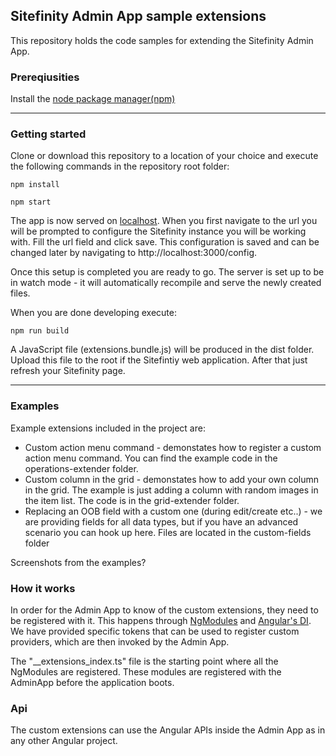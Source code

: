 ## Sitefinity Admin App sample extensions

This repository holds the code samples for extending the Sitefinity Admin App.

### Prereqiusities

Install the [node package manager(npm)](https://docs.npmjs.com/getting-started/installing-node)

---
### Getting started

Clone or download this repository to a location of your choice and execute the following commands in the repository root folder:
```
npm install
```
```
npm start
```
The app is now served on [localhost](http://localhost:3000). When you first navigate to the url you will be prompted to configure the Sitefinity instance you will be working with. Fill the url field and click save. This configuration is saved and can be changed later by navigating to http://localhost:3000/config. 

Once this setup is completed you are ready to go. The server is set up to be in watch mode - it will automatically recompile and serve the newly created files.

When you are done developing execute:
```
npm run build
```
A JavaScript file (extensions.bundle.js) will be produced in the dist folder. Upload this file to the root if the Sitefintiy web application. After that just refresh your Sitefinity page.

---
### Examples

Example extensions included in the project are:
* Custom action menu command - demonstates how to register a custom action menu command. You can find the example code in the operations-extender folder.
* Custom column in the grid - demonstates how to add your own column in the grid. The example is just adding a column with random images in the item list. The code is in the grid-extender folder.
* Replacing an OOB field with a custom one (during edit/create etc..) - we are providing fields for all data types, but if you have an advanced scenario you can hook up here. Files are located in the custom-fields folder

Screenshots from the examples?

### How it works
In order for the Admin App to know of the custom extensions, they need to be registered with it. This happens through [NgModules](https://angular.io/guide/ngmodule) and [Angular's DI](https://angular.io/guide/dependency-injection). We have provided specific tokens that can be used to register custom providers, which are then invoked by the Admin App.

The "\_\_extensions_index.ts" file is the starting point where all the NgModules are registered. These modules are registered with the AdminApp before the application boots.

### Api

The custom extensions can use the Angular APIs inside the Admin App as in any other Angular project.
